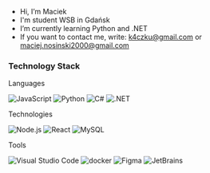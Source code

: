 - Hi, I’m Maciek 
- I'm student WSB in Gdańsk
- I’m currently learning Python and .NET
- If you want to contact me, write: k4czku@gmail.com or maciej.nosinski2000@gmail.com



### Technology Stack

Languages

![JavaScript](https://img.shields.io/badge/JavaScript-323330?style=for-the-badge&logo=javascript&logoColor=F7DF1E)
![Python](https://img.shields.io/badge/Python-3776AB?style=for-the-badge&logo=python&logoColor=white)
![C#](https://img.shields.io/badge/C%23-239120?style=for-the-badge&logo=c-sharp&logoColor=white)
![.NET](https://img.shields.io/badge/.NET-b803ff?style=for-the-dadge&logo=.NET&logoColor=white)


Technologies

<img src="https://img.shields.io/badge/Node.js-%2343853d.svg?logo=node.js&logoColor=white&style=flat-square" alt="Node.js" /> <img src="https://img.shields.io/badge/React-%2320232a.svg?logo=React&logoColor=%2361dafb&style=flat-square" alt="React" /> <img src="https://img.shields.io/badge/Mysql-%234479a1.svg?logo=MySQL&logoColor=white&style=flat-square" alt="MySQL" /> 


Tools

<img src="https://img.shields.io/badge/Visual%20studio%20code-%230078d7.svg?logo=visual-studio-code&logoColor=white&style=flat-square" alt="Visual Studio Code" />  <img src="https://img.shields.io/badge/Github-%23000000.svg?logo=github&logoColor=white&style=flat-square" alt="docker" />  <img src="https://img.shields.io/badge/Figma-%23f24e1e.svg?logo=Figma&logoColor=white&style=flat-square" alt="Figma" /> <img src="https://img.shields.io/badge/JetBrains-%23000000.svg?logo=JetBrains&logoColor=white&style=flat-square" alt="JetBrains" />
